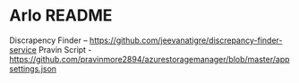 # Arlo README


Discrapency Finder – https://github.com/jeevanatigre/discrepancy-finder-service
Pravin Script - https://github.com/pravinmore2894/azurestoragemanager/blob/master/appsettings.json

